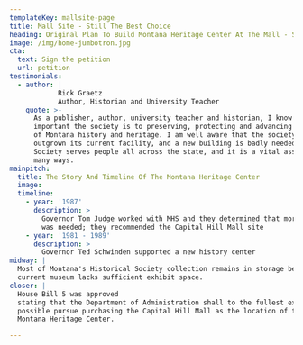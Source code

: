 ```yaml
---
templateKey: mallsite-page
title: Mall Site - Still The Best Choice
heading: Original Plan To Build Montana Heritage Center At The Mall - Still The Best Choice
image: /img/home-jumbotron.jpg
cta:
  text: Sign the petition
  url: petition
testimonials:
  - author: |
            Rick Graetz
            Author, Historian and University Teacher
    quote: >-
      As a publisher, author, university teacher and historian, I know how
      important the society is to preserving, protecting and advancing the cause
      of Montana history and heritage. I am well aware that the society has
      outgrown its current facility, and a new building is badly needed. The
      Society serves people all across the state, and it is a vital asset in
      many ways.
mainpitch:
  title: The Story And Timeline Of The Montana Heritage Center
  image:
  timeline:
    - year: '1987'
      description: >
        Governor Tom Judge worked with MHS and they determined that more space
        was needed; they recommended the Capital Hill Mall site
    - year: '1981 - 1989'
      description: >
        Governor Ted Schwinden supported a new history center
midway: |
  Most of Montana's Historical Society collection remains in storage because the
  current museum lacks sufficient exhibit space.
closer: |
  House Bill 5 was approved
  stating that the Department of Administration shall to the fullest extent
  possible pursue purchasing the Capital Hill Mall as the location of the
  Montana Heritage Center.

---
```

